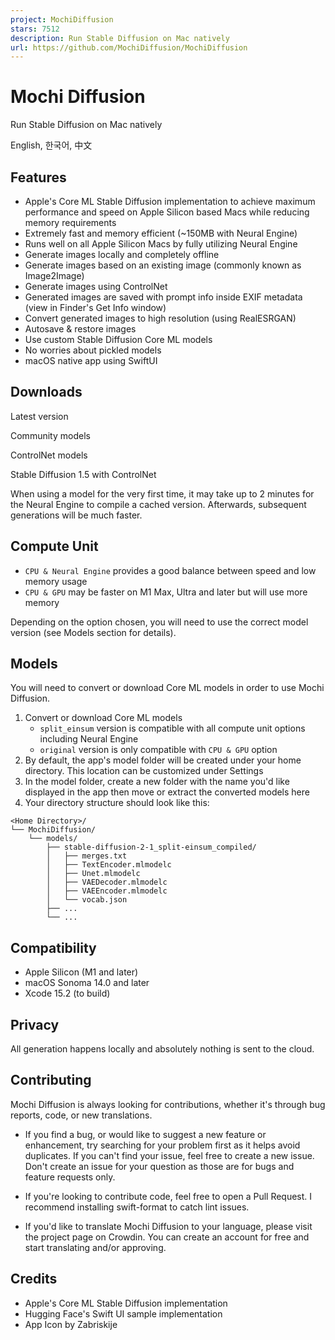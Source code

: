 ```yaml
---
project: MochiDiffusion
stars: 7512
description: Run Stable Diffusion on Mac natively
url: https://github.com/MochiDiffusion/MochiDiffusion
---
```


Mochi Diffusion
===============

Run Stable Diffusion on Mac natively

English, 한국어, 中文

Features
--------

-   Apple's Core ML Stable Diffusion implementation to achieve maximum performance and speed on Apple Silicon based Macs while reducing memory requirements
-   Extremely fast and memory efficient (~150MB with Neural Engine)
-   Runs well on all Apple Silicon Macs by fully utilizing Neural Engine
-   Generate images locally and completely offline
-   Generate images based on an existing image (commonly known as Image2Image)
-   Generate images using ControlNet
-   Generated images are saved with prompt info inside EXIF metadata (view in Finder's Get Info window)
-   Convert generated images to high resolution (using RealESRGAN)
-   Autosave & restore images
-   Use custom Stable Diffusion Core ML models
-   No worries about pickled models
-   macOS native app using SwiftUI

Downloads
---------

Latest version

Community models

ControlNet models

Stable Diffusion 1.5 with ControlNet

When using a model for the very first time, it may take up to 2 minutes for the Neural Engine to compile a cached version. Afterwards, subsequent generations will be much faster.

Compute Unit
------------

-   `CPU & Neural Engine` provides a good balance between speed and low memory usage
-   `CPU & GPU` may be faster on M1 Max, Ultra and later but will use more memory

Depending on the option chosen, you will need to use the correct model version (see Models section for details).

Models
------

You will need to convert or download Core ML models in order to use Mochi Diffusion.

1.  Convert or download Core ML models
    -   `split_einsum` version is compatible with all compute unit options including Neural Engine
    -   `original` version is only compatible with `CPU & GPU` option
2.  By default, the app's model folder will be created under your home directory. This location can be customized under Settings
3.  In the model folder, create a new folder with the name you'd like displayed in the app then move or extract the converted models here
4.  Your directory structure should look like this:

```
<Home Directory>/
└── MochiDiffusion/
    └── models/
        ├── stable-diffusion-2-1_split-einsum_compiled/
        │   ├── merges.txt
        │   ├── TextEncoder.mlmodelc
        │   ├── Unet.mlmodelc
        │   ├── VAEDecoder.mlmodelc
        │   ├── VAEEncoder.mlmodelc
        │   └── vocab.json
        ├── ...
        └── ...
```

Compatibility
-------------

-   Apple Silicon (M1 and later)
-   macOS Sonoma 14.0 and later
-   Xcode 15.2 (to build)

Privacy
-------

All generation happens locally and absolutely nothing is sent to the cloud.

Contributing
------------

Mochi Diffusion is always looking for contributions, whether it's through bug reports, code, or new translations.

-   If you find a bug, or would like to suggest a new feature or enhancement, try searching for your problem first as it helps avoid duplicates. If you can't find your issue, feel free to create a new issue. Don't create an issue for your question as those are for bugs and feature requests only.
    
-   If you're looking to contribute code, feel free to open a Pull Request. I recommend installing swift-format to catch lint issues.
    
-   If you'd like to translate Mochi Diffusion to your language, please visit the project page on Crowdin. You can create an account for free and start translating and/or approving.
    

Credits
-------

-   Apple's Core ML Stable Diffusion implementation
-   Hugging Face's Swift UI sample implementation
-   App Icon by Zabriskije

